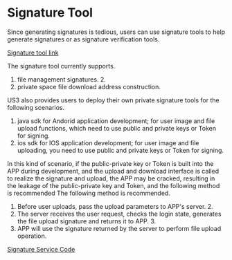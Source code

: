 # Signature Tool

Since generating signatures is tedious, users can use signature tools to help generate signatures or as signature verification tools.

[Signature tool link](http://testsign2.cn-sh2.ufileos.com/signGenerator.html)

The signature tool currently supports.

1. file management signatures. 2.
2. private space file download address construction.

US3 also provides users to deploy their own private signature tools for the following scenarios.

1. java sdk for Andorid application development; for user image and file upload functions, which need to use public and private keys or Token for signing.
2. ios sdk for IOS application development; for user image and file uploading, you need to use public and private keys or Token for signing.

In this kind of scenario, if the public-private key or Token is built into the APP during development, and the upload and download interface is called to realize the signature and upload, the APP may be cracked, resulting in the leakage of the public-private key and Token, and the following method is recommended The following method is recommended.

1. Before user uploads, pass the upload parameters to APP's server. 2.
2. The server receives the user request, checks the login state, generates the file upload signature and returns it to APP. 3.
3. APP will use the signature returned by the server to perform file upload operation.

[Signature Service Code](https://github.com/ucloud/ufile-sdk-auth-server)